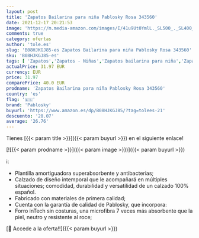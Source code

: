 ```yaml
---
layout: post
title: 'Zapatos Bailarina para niña Pablosky Rosa 343560'
date: 2021-12-17 20:21:53
image: 'https://m.media-amazon.com/images/I/41u9Ut0YmlL._SL500_._SL400_.jpg'
comments: true
category: ofertas
author: 'tole.es'
slug: 'B08HJKGJ85-es Zapatos Bailarina para niña Pablosky Rosa 343560'
sku: 'B08HJKGJ85-es'
tags: [ 'Zapatos','Zapatos - Niñas','Zapatos bailarina para niña','Zapatos y complementos','pablosky','zapatos', ]
actualPrice: 31.97 EUR
currency: EUR
price: 31.97
comparePrice: 40.0 EUR
prodname: 'Zapatos Bailarina para niña Pablosky Rosa 343560'
country: 'es'
flag: '🇪🇸'
brand: 'Pablosky'
buyurl: 'https://www.amazon.es/dp/B08HJKGJ85/?tag=tolees-21'
descuento: '20.07'
average: '26.76'
---
```


Tienes [{{< param title >}}]({{< param buyurl >}}) en el siguiente enlace!

[![{{< param prodname >}}]({{< param image >}})]({{< param buyurl >}})

ℹ️:

- Plantilla amortiguadora superabsorbente y antibacterias;
- Calzado de diseño intemporal que le acompañará en múltiples situaciones; comodidad, durabilidad y versatilidad de un calzado 100% español.
- Fabricado con materiales de primera calidad;
- Cuenta con la garantía de calidad de Pablosky, que incorpora:
- Forro inTech sin costuras, una microfibra 7 veces más absorbente que la piel, neutro y resistente al roce;

[🛒 Accede a la oferta!!]({{< param buyurl >}})
